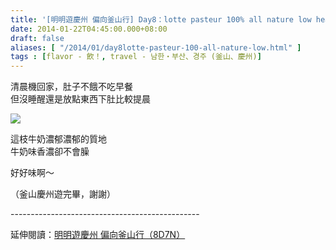 ```yaml
---
title: '[明明遊慶州 偏向釜山行] Day8：lotte pasteur 100% all nature low heat milk'
date: 2014-01-22T04:45:00.000+08:00
draft: false
aliases: [ "/2014/01/day8lotte-pasteur-100-all-nature-low.html" ]
tags : [flavor - 飲！, travel - 남한・부산、경주 (釜山、慶州)]
---
```


清晨機回家，肚子不餓不吃早餐  
但沒睡醒還是放點東西下肚比較提晨  

[![](https://1.bp.blogspot.com/-22I5Yvb8T6c/XCjLbFflHyI/AAAAAAAADig/JpzjGIOOlIovY46dP1JRuMJXA6Hlhly_wCLcBGAs/s640/15.jpg)](https://1.bp.blogspot.com/-22I5Yvb8T6c/XCjLbFflHyI/AAAAAAAADig/JpzjGIOOlIovY46dP1JRuMJXA6Hlhly_wCLcBGAs/s1600/15.jpg)

這枝牛奶濃郁濃郁的質地  
牛奶味香濃卻不會臊  
  
好好味啊～  
  
（釜山慶州遊完畢，謝謝）  
  
\-----------------------------------------------  
  
延伸閱讀：[明明遊慶州 偏向釜山行（8D7N）](http://www.hidie.net/2014/01/8d7n.html)